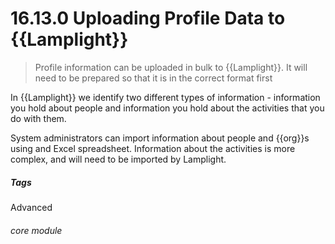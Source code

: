 # 16.13.0 Uploading Profile Data to {{Lamplight}}

> Profile information can be uploaded in bulk to {{Lamplight}}. It will need to be prepared so that it is in the correct format first

In {{Lamplight}} we identify two different types of information - information you hold about people and information you hold about the activities that you do with them. 

System administrators can import information about people and {{org}}s using and Excel spreadsheet. Information about the activities is more complex, and will need to be imported by Lamplight. 


##### Tags
Advanced

###### core module

